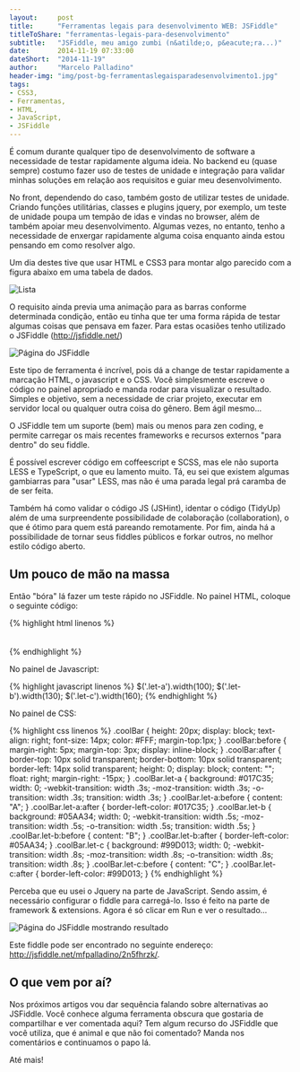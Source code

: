 ```yaml
---
layout:     post
title:      "Ferramentas legais para desenvolvimento WEB: JSFiddle"
titleToShare: "ferramentas-legais-para-desenvolvimento"
subtitle:   "JSFiddle, meu amigo zumbi (n&atilde;o, p&eacute;ra...)"
date:       2014-11-19 07:33:00
dateShort:  "2014-11-19"
author:     "Marcelo Palladino"
header-img: "img/post-bg-ferramentaslegaisparadesenvolvimento1.jpg"
tags:
- CSS3,
- Ferramentas,
- HTML,
- JavaScript,
- JSFiddle
---
```


<p>
    &Eacute; comum durante qualquer tipo de desenvolvimento de software a necessidade de testar rapidamente alguma ideia. No backend eu (quase sempre) costumo fazer uso de testes de unidade e integra&ccedil;&atilde;o para validar minhas solu&ccedil;&otilde;es em rela&ccedil;&atilde;o aos requisitos e guiar meu desenvolvimento.
</p>

<p>
    No front, dependendo do caso, tamb&eacute;m gosto de utilizar testes de unidade. Criando fun&ccedil;&otilde;es utilit&aacute;rias,
    classes e plugins jquery, por exemplo, um teste de unidade poupa um temp&atilde;o de idas e vindas no browser, al&eacute;m de tamb&eacute;m apoiar meu desenvolvimento. Algumas vezes, no entanto, tenho a necessidade de enxergar rapidamente alguma coisa enquanto ainda estou pensando em como resolver algo.
</p>

<p>Um dia destes tive que usar HTML e CSS3 para montar algo parecido com a figura abaixo em uma tabela de dados.</p>

<img src="{{ site.url }}/img/ferramentaslegaisparadesenvolvimento1-lista.png" alt="Lista" class="img-responsive center-block">

<p>
    O requisito ainda previa uma anima&ccedil;&atilde;o para as barras conforme determinada condi&ccedil;&atilde;o,
    ent&atilde;o eu tinha que ter uma forma r&aacute;pida de testar algumas coisas que pensava em fazer.
    Para estas ocasi&otilde;es tenho utilizado o JSFiddle (<a target="_blank" href="http://jsfiddle.net/">http://jsfiddle.net/</a>)
</p>

<img src="{{ site.url }}/img/ferramentaslegaisparadesenvolvimento1-jsfiddle.png" alt="P&aacute;gina do JSFiddle" class="img-responsive center-block">

<p>
    Este tipo de ferramenta &eacute; incr&iacute;vel, pois d&aacute; a change de testar rapidamente a marca&ccedil;&atilde;o HTML, o javascript e o CSS. Voc&ecirc; simplesmente escreve o c&oacute;digo no painel apropriado e manda rodar para visualizar o resultado. Simples e objetivo, sem a necessidade de criar projeto, executar em servidor local ou qualquer outra coisa do g&ecirc;nero. Bem &aacute;gil mesmo...
</p>

<p>
    O JSFiddle tem um suporte (bem) mais ou menos para zen coding, e permite carregar os mais recentes frameworks e recursos externos &quot;para dentro&quot; do seu fiddle.
</p>

<p>
    &Eacute; poss&iacute;vel escrever c&oacute;digo em coffeescript e SCSS, mas ele n&atilde;o suporta LESS e TypeScript, o que eu lamento muito. T&aacute;, eu sei que existem algumas gambiarras para &quot;usar&quot; LESS, mas n&atilde;o &eacute; uma parada legal pr&aacute; caramba de de ser feita.
</p>

<p>
    Tamb&eacute;m h&aacute; como validar o c&oacute;digo JS (JSHint), identar o c&oacute;digo (TidyUp) al&eacute;m de uma surpreendente possibilidade de colabora&ccedil;&atilde;o (collaboration), o que &eacute; &oacute;timo para quem est&aacute; pareando remotamente.
    Por fim, ainda h&aacute; a possibilidade de tornar seus fiddles p&uacute;blicos e forkar outros, no melhor estilo c&oacute;digo aberto.
</p>

<h2 class="section-heading">Um pouco de m&atilde;o na massa</h2>

<p>
    Ent&atilde;o &quot;b&oacute;ra&quot; l&aacute; fazer um teste r&aacute;pido no JSFiddle. No painel HTML, coloque o seguinte c&oacute;digo:
</p>

{% highlight html linenos %}
<span class="coolBar let-a"></span>  
<span class="coolBar let-b"></span>  
<span class="coolBar let-c"></span>  
{% endhighlight %}

<p>
    No painel de Javascript:
</p>

{% highlight javascript linenos %}
$('.let-a').width(100);
$('.let-b').width(130);
$('.let-c').width(160);
{% endhighlight %}

<p>
    No painel de CSS:
</p>

{% highlight css linenos %}
.coolBar {
    height: 20px;
    display: block;
    text-align: right;
    font-size: 14px;
    color: #FFF;
    margin-top:1px;
}
.coolBar:before {
    margin-right: 5px;
    margin-top: 3px;
    display: inline-block;
}
.coolBar:after {
    border-top: 10px solid transparent;
    border-bottom: 10px solid transparent;
    border-left: 14px solid transparent;
    height: 0;
    display: block;
    content: "";
    float: right;
    margin-right: -15px;
}
.coolBar.let-a {
    background: #017C35;
    width: 0;
    -webkit-transition: width .3s;
    -moz-transition: width .3s;
    -o-transition: width .3s;
    transition: width .3s;
}
.coolBar.let-a:before {
    content: "A";
}
.coolBar.let-a:after {
    border-left-color: #017C35;
}
.coolBar.let-b {
    background: #05AA34;
    width: 0;
    -webkit-transition: width .5s;
    -moz-transition: width .5s;
    -o-transition: width .5s;
    transition: width .5s;
}
.coolBar.let-b:before {
    content: "B";
}
.coolBar.let-b:after {
    border-left-color: #05AA34;
}
.coolBar.let-c {
    background: #99D013;
    width: 0;
    -webkit-transition: width .8s;
    -moz-transition: width .8s;
    -o-transition: width .8s;
    transition: width .8s;
}
.coolBar.let-c:before {
    content: "C";
}
.coolBar.let-c:after {
    border-left-color: #99D013;
}
{% endhighlight %}

<p>
    Perceba que eu usei o Jquery na parte de JavaScript. Sendo assim, &eacute; necess&aacute;rio configurar o fiddle para carreg&aacute;-lo. Isso &eacute; feito na parte de framework &amp; extensions. Agora &eacute; s&oacute; clicar em Run e ver o resultado...
</p>

<img src="{{ site.url }}/img/ferramentaslegaisparadesenvolvimento1-jsfiddle-run.png" alt="P&aacute;gina do JSFiddle mostrando resultado" class="img-responsive center-block">

<p>
    Este fiddle pode ser encontrado no seguinte endere&ccedil;o:
    <a target="_blank" href="http://jsfiddle.net/mfpalladino/2n5fhrzk/">http://jsfiddle.net/mfpalladino/2n5fhrzk/</a>.
</p>

<h2 class="section-heading">O que vem por a&iacute;?</h2>

<p>
Nos pr&oacute;ximos artigos vou dar sequ&ecirc;ncia falando sobre alternativas ao JSFiddle. Voc&ecirc; conhece alguma ferramenta obscura que gostaria de compartilhar e ver comentada aqui? Tem algum recurso do JSFiddle que voc&ecirc; utiliza, que &eacute; animal e que n&atilde;o foi comentado? Manda nos coment&aacute;rios e continuamos o papo l&aacute;.
</p>

<p>
At&eacute; mais!
</p>